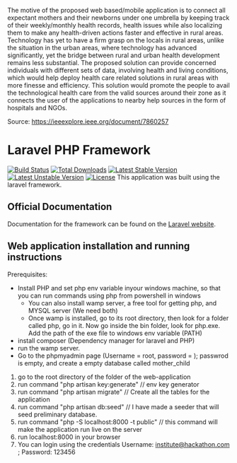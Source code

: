 
The motive of the proposed web based/mobile application is to connect all expectant mothers and their newborns under one umbrella by keeping track of their weekly/monthly health records, health issues while also localizing them to make any health-driven actions faster and effective in rural areas. Technology has yet to have a firm grasp on the locals in rural areas, unlike the situation in the urban areas, where technology has advanced significantly, yet the bridge between rural and urban health development remains less substantial. The proposed solution can provide concerned individuals with different sets of data, involving health and living conditions, which would help deploy health care related solutions in rural areas with more finesse and efficiency. This solution would promote the people to avail the technological health care from the valid sources around their zone as it connects the user of the applications to nearby help sources in the form of hospitals and NGOs.

Source: https://ieeexplore.ieee.org/document/7860257

# Laravel PHP Framework

[![Build Status](https://travis-ci.org/laravel/framework.svg)](https://travis-ci.org/laravel/framework)
[![Total Downloads](https://poser.pugx.org/laravel/framework/d/total.svg)](https://packagist.org/packages/laravel/framework)
[![Latest Stable Version](https://poser.pugx.org/laravel/framework/v/stable.svg)](https://packagist.org/packages/laravel/framework)
[![Latest Unstable Version](https://poser.pugx.org/laravel/framework/v/unstable.svg)](https://packagist.org/packages/laravel/framework)
[![License](https://poser.pugx.org/laravel/framework/license.svg)](https://packagist.org/packages/laravel/framework)
This application was built using the laravel framework.
## Official Documentation
Documentation for the framework can be found on the [Laravel website](http://laravel.com/docs).

## Web application installation and running instructions
Prerequisites:
* Install PHP and set php env variable inyour windows machine, so that you can run commands using php from powershell in windows
	* You can also install wamp server, a free tool for getting php, and MYSQL server (We need both)
	* Once wamp is installed, go to its root directory, then look for a folder called php, go in it. Now go inside the bin folder, look for php.exe. Add the path of the exe file to windows env variable (PATH)
* install composer (Dependency manager for laravel and PHP)
* run the wamp server. 
* Go to the phpmyadmin page (Username = root, password = ); passwrod is empty, and create a empty database called mother_child



1. go to the root directory of the folder of the web-application
2. run command "php artisan key:generate" // env key generator
3. run command "php artisan migrate" // Create all the tables for the application
4. run command "php artisan db:seed" // I have made a seeder that will seed preliminary database. 
5. run command "php -S localhost:8000 -t public" // this command will make the application run live on the server
6. run localhost:8000 in your browser
7. You can login using the credentials Username: institute@hackathon.com ; Password: 123456

